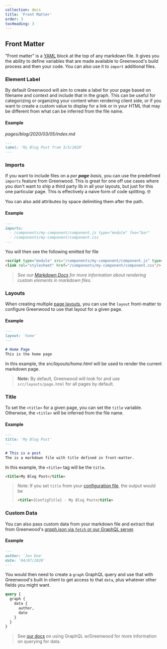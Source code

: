 ```yaml
---
collection: docs
title: 'Front Matter'
order: 3
tocHeading: 3
---
```


## Front Matter

"Front matter" is a [YAML](https://yaml.org/) block at the top of any markdown file.  It gives you the ability to define variables that are made available to Greenwood's build process and then your code. You can also use it to `import` additional files.

### Element Label

By default Greenwood will aim to create a label for your page based on filename and context and include that in the graph.  This can be useful for categorizing or organizing your content when rendering client side, or if you want to create a custom value to display for a link or in your HTML that may be different from what can be inferred from the file name.

#### Example
_pages/blog/2020/03/05/index.md_
```md
---
label: 'My Blog Post from 3/5/2020'
---

```


### Imports
If you want to include files on a _per **page** basis_, you can use the predefined `imports` feature from Greenwood.  This is great for one off use cases where you don't want to ship a third party lib in all your layouts, but just for this one particular page.  This is effectively a naive form of code splitting.  🤓

You can also add attributes by space delimiting them after the path.

#### Example
```md
---
imports:
  - /components/my-component/component.js type="module" foo="bar"
  - /components/my-component/component.css
---
```

You will then see the following emitted for file
```html
<script type="module" src="/components/my-component/component.js" type="module" foo="bar"></script>
<link rel="stylesheet" href="/components/my-component/component.css"/>
```

> _See our [Markdown Docs](/docs/markdown#imports) for more information about rendering custom elements in markdown files._


### Layouts
When creating multiple [page layouts](/docs/layouts/), you can use the `layout` front-matter to configure Greenwood to use that layout for a given page.

#### Example
```md
---
layout: 'home'
---

# Home Page
This is the home page
```

In this example, the _src/layouts/home.html_ will be used to render the current markdown page.

> **Note:** By default, Greenwood will look for and use `src/layouts/page.html` for all pages by default.


### Title
To set the `<title>` for a given page, you can set the `title` variable.  Otherwise, the `<title>` will be inferred from the file name.

#### Example
```md
---
title: 'My Blog Post'
---

# This is a post
The is a markdown file with title defined in front-matter.
```

In this example, the `<title>` tag will be the `title`.
```html
<title>My Blog Post</title>
```

> Note: If you set `title` from your [configuration file](/docs/configuration#title), the output would be
> ```html
> <title>{ConfigTitle} - My Blog Post</title>
> ```

### Custom Data

You can also pass custom data from your markdown file and extract that from Greenwood's [_graph.json_ via `fetch` or our GraphQL server](/docs/data/).


#### Example
```md
---
author: 'Jon Doe'
date: '04/07/2020'
---
```

You would then need to create a `graph` GraphQL query and use that with Greenwood's built in client to get access to that `data`, plus whatever other fields you might want.
```graphql
query {
  graph {
    data {
      author,
      date
    }
  }
}
```

> See [our docs](/docs/data#internal-sources) on using GraphQL w/Greenwood for more information on querying for data.